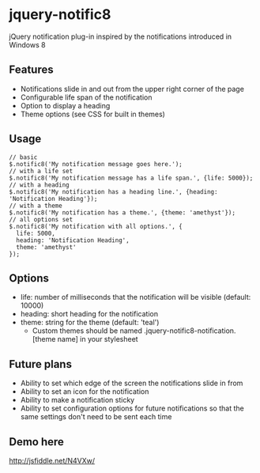 # jquery-notific8

jQuery notification plug-in inspired by the notifications introduced in Windows 8

## Features

* Notifications slide in and out from the upper right corner of the page
* Configurable life span of the notification
* Option to display a heading
* Theme options (see CSS for built in themes)

## Usage

    // basic
    $.notific8('My notification message goes here.');
    // with a life set
    $.notific8('My notification message has a life span.', {life: 5000});
    // with a heading
    $.notific8('My notification has a heading line.', {heading: 'Notification Heading'});
    // with a theme
    $.notific8('My notification has a theme.', {theme: 'amethyst'});
    // all options set
    $.notific8('My notification with all options.', {
      life: 5000,
      heading: 'Notification Heading',
      theme: 'amethyst'
    });


## Options

* life: number of milliseconds that the notification will be visible (default: 10000)
* heading: short heading for the notification
* theme: string for the theme (default: 'teal')
    * Custom themes should be named .jquery-notific8-notification.[theme name] in your stylesheet

## Future plans

* Ability to set which edge of the screen the notifications slide in from
* Ability to set an icon for the notification
* Ability to make a notification sticky
* Ability to set configuration options for future notifications so that the same settings don't need to be sent each time


## Demo here
http://jsfiddle.net/N4VXw/

